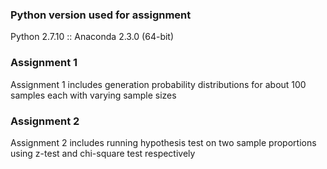 ### Python version used for assignment
Python 2.7.10 :: Anaconda 2.3.0 (64-bit)

### Assignment 1
Assignment 1 includes generation probability distributions for about 100 samples each with varying sample sizes

### Assignment 2
Assignment 2 includes running hypothesis test on two sample proportions using z-test and chi-square test respectively
